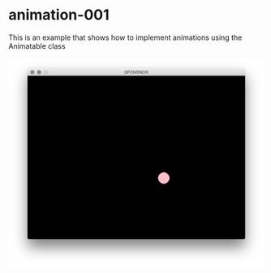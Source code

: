 # animation-001

This is an example that shows how to implement animations using the Animatable class

![axis](screenshot.png)
